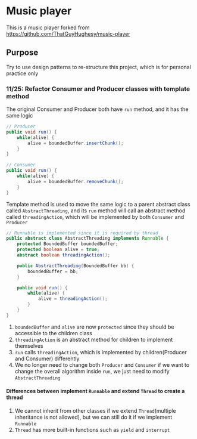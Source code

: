 # Music player
This is a music player forked from https://github.com/ThatGuyHughesy/music-player

## Purpose
Try to use design patterns to re-structure this project, which is for personal practice only


### 11/25: Refactor Consumer and Producer classes with template method
The original Consumer and Producer both have `run` method, and it has the same logic
```java
// Producer
public void run() {
    while(alive) {
        alive = boundedBuffer.insertChunk();
    }
}

// Consumer
public void run() {
    while(alive) {
        alive = boundedBuffer.removeChunk();
    }
}
```
Template method is used to move the same logic to a parent abstract class called `AbstractThreading`,
 and its `run` method will call an abstract method called `threadingAction`, which will be implemented by both `Consumer` and `Producer`
```java
// Runnable is implemented since it is required by thread
public abstract class AbstractThreading implements Runnable {
    protected BoundedBuffer boundedBuffer;
    protected boolean alive = true;
    abstract boolean threadingAction();

    public AbstractThreading(BoundedBuffer bb) {
        boundedBuffer = bb;
    }

    public void run() {
        while(alive) {
            alive = threadingAction();
        }
    }
}
```
1. `boundedBuffer` and `alive` are now `protected` since they should be accessible to the children class
2. `threadingAction` is an abstract method for children to implement themselves
3. `run` calls `threadingAction`, which is implemented by children(Producer and Consumer) differently
4. We no longer need to change both `Producer` and `Consumer` if we want to change the overall algorithm inside `run`, we just need to modify `AbstractThreading`

#### Differences between implement `Runnable` and extend `Thread` to create a thread
1. We cannot inherit from other classes if we extend `Thread`(multiple inheritance is not allowed), but we can still do it if we implement `Runnable`
2. `Thread` has more built-in functions such as `yield` and `interrupt`